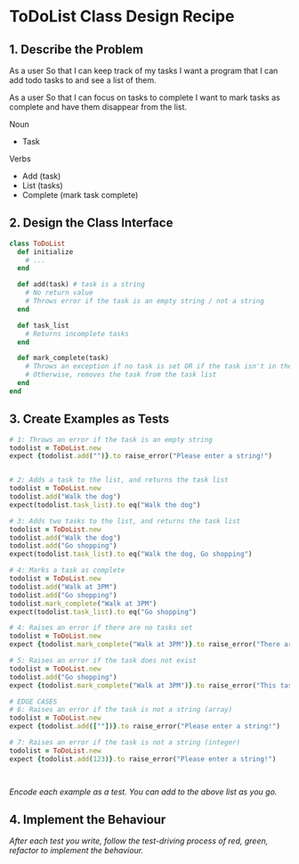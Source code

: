 # ToDoList Class Design Recipe

## 1. Describe the Problem

As a user
So that I can keep track of my tasks
I want a program that I can add todo tasks to and see a list of them.

As a user
So that I can focus on tasks to complete
I want to mark tasks as complete and have them disappear from the list.

Noun
- Task

Verbs 
- Add (task)
- List (tasks)
- Complete (mark task complete)
## 2. Design the Class Interface

```ruby
class ToDoList
  def initialize 
    # ...
  end

  def add(task) # task is a string
    # No return value
    # Throws error if the task is an empty string / not a string
  end

  def task_list
    # Returns incomplete tasks
  end 

  def mark_complete(task)
    # Throws an exception if no task is set OR if the task isn't in the list
    # Otherwise, removes the task from the task list
  end
end
```

## 3. Create Examples as Tests

```ruby
# 1: Throws an error if the task is an empty string
todolist = ToDoList.new
expect {todolist.add("")}.to raise_error("Please enter a string!")


# 2: Adds a task to the list, and returns the task list 
todolist = ToDoList.new
todolist.add("Walk the dog")
expect(todolist.task_list).to eq("Walk the dog")

# 3: Adds two tasks to the list, and returns the task list 
todolist = ToDoList.new
todolist.add("Walk the dog")
todolist.add("Go shopping")
expect(todolist.task_list).to eq("Walk the dog, Go shopping")

# 4: Marks a task as complete
todolist = ToDoList.new
todolist.add("Walk at 3PM")
todolist.add("Go shopping")
todolist.mark_complete("Walk at 3PM")
expect(todolist.task_list).to eq("Go shopping")

# 4: Raises an error if there are no tasks set
todolist = ToDoList.new
expect {todolist.mark_complete("Walk at 3PM")}.to raise_error("There are no tasks set!")

# 5: Raises an error if the task does not exist
todolist = ToDoList.new
todolist.add("Go shopping")
expect {todolist.mark_complete("Walk at 3PM")}.to raise_error("This task doesn't exist!")

# EDGE CASES
# 6: Raises an error if the task is not a string (array)
todolist = ToDoList.new
expect {todolist.add([""])}.to raise_error("Please enter a string!")

# 7: Raises an error if the task is not a string (integer)
todolist = ToDoList.new
expect {todolist.add(123)}.to raise_error("Please enter a string!")




```

_Encode each example as a test. You can add to the above list as you go._

## 4. Implement the Behaviour

_After each test you write, follow the test-driving process of red, green, refactor to implement the behaviour._